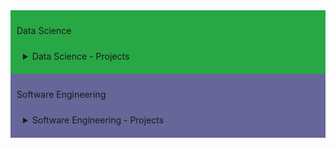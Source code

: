 <div style="background-color:#28a745; padding:10px;">
<p>Data Science</p>
<div style="background-image: url('https://www.researchgate.net/profile/Souvik_Sarkar12/publication/333152684/figure/fig2/AS:769637827645697@1556716893469/Visual-representation-of-an-Artificial-Neural-Network.png'); background-size: cover; padding: 10px;">

<details>

  <summary>Data Science - Projects</summary>

>- [Project 1](link-to-repo)
>- [Project 2](link-to-repo)
>- [Project 3](link-to-repo)

</summary>
</div>
</div>

<div style="background-color:#666699; padding:10px;">

<p>Software Engineering</p>

<div style="background-image:url(imgs/software-engineer-vs-developer-vs-programmer-1128x635.jpg); background-size: cover; padding: 10px;">
<details>
  <summary>Software Engineering - Projects</summary>

>- [Project 1](link-to-repo)
>- [Project 2](link-to-repo)
>- [Project 3](link-to-repo)
>
</summary>
</div>

</div>
